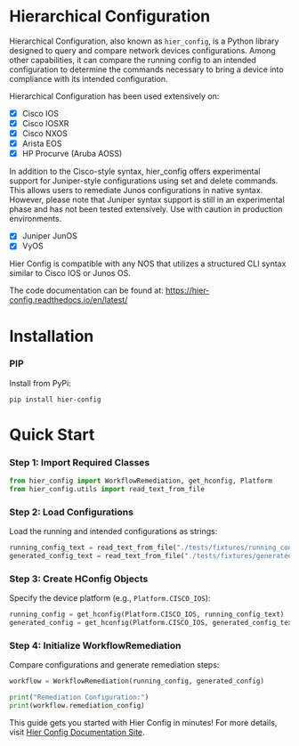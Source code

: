 # Hierarchical Configuration

Hierarchical Configuration, also known as `hier_config`, is a Python library designed to query and compare network devices configurations. Among other capabilities, it can compare the running config to an intended configuration to determine the commands necessary to bring a device into compliance with its intended configuration.

Hierarchical Configuration has been used extensively on:

- [x] Cisco IOS
- [x] Cisco IOSXR
- [x] Cisco NXOS
- [x] Arista EOS
- [x] HP Procurve (Aruba AOSS)

In addition to the Cisco-style syntax, hier_config offers experimental support for Juniper-style configurations using set and delete commands. This allows users to remediate Junos configurations in native syntax. However, please note that Juniper syntax support is still in an experimental phase and has not been tested extensively. Use with caution in production environments.

- [x] Juniper JunOS
- [x] VyOS

Hier Config is compatible with any NOS that utilizes a structured CLI syntax similar to Cisco IOS or Junos OS.

The code documentation can be found at: https://hier-config.readthedocs.io/en/latest/

Installation
============

### PIP
Install from PyPi:

```shell
pip install hier-config
```

Quick Start
===========

### Step 1: Import Required Classes
```python
from hier_config import WorkflowRemediation, get_hconfig, Platform
from hier_config.utils import read_text_from_file
```

### Step 2: Load Configurations
Load the running and intended configurations as strings:

```python
running_config_text = read_text_from_file("./tests/fixtures/running_config.conf")
generated_config_text = read_text_from_file("./tests/fixtures/generated_config.conf")
```

### Step 3: Create HConfig Objects
Specify the device platform (e.g., `Platform.CISCO_IOS`):

```python
running_config = get_hconfig(Platform.CISCO_IOS, running_config_text)
generated_config = get_hconfig(Platform.CISCO_IOS, generated_config_text)
```

### Step 4: Initialize WorkflowRemediation
Compare configurations and generate remediation steps:

```python
workflow = WorkflowRemediation(running_config, generated_config)

print("Remediation Configuration:")
print(workflow.remediation_config)
```

This guide gets you started with Hier Config in minutes! For more details, visit [Hier Config Documentation Site](https://hier-config.readthedocs.io/en/latest/).
